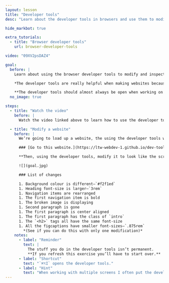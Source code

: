 ```yaml
---
layout: lesson
title: "Developer tools"
desc: "Learn about the developer tools in browsers and use them to modify an existing website."

hide_markbot: true

extra_tutorials:
  - title: "Browser developer tools"
    url: browser-developer-tools

video: "09XV2psDAZ4"

goal:
  before: |
    Learn about using the browser developer tools to modify and inspect websites.

    *The developer tools are really helpful when making websites because we can see what code is being applied and test solutions live in the browser.*

    **The developer tools should almost always be open when working on websites.** Since I use two monitors the developer tools are always open on my laptop, my code and browser open on the large screen.
  no_image: true

steps:
  - title: "Watch the video"
    before: |
      Watch the video linked above to learn how to use the developer tools built into browsers.

  - title: "Modify a website"
    before: |
      We’re going to load up a website, the using the developer tools we’re going to modify it to look a specific way.

      ### [Go to this website.](https://ltw-webdev-1.github.io/dev-tools-modifier/)

      **Then, using the developer tools, modify it to look like the screenshots.** See the list of changes below.

      ![](goal.jpg)

      ### List of changes

      1. Background colour is different—`#f2f1ed`
      1. Heading font-size is larger—`3rem`
      1. Navigation items are rearranged
      1. The first navigation item is bold
      1. The broken image is displaying
      1. Second paragraph is gone
      1. The first paragraph is center aligned
      1. The first paragraph has the class of `intro`
      1. The `<h2>` tags all have the same font-size
      1. All the figcaptions have smaller font-sizes—`.875rem`
        *(See if you can do this with only one modification)*
    notes:
      - label: "Reminder"
        text: |
          The stuff you do in the developer tools isn’t permanent.
          **If you refresh this exercise you’ll have to start over.**
      - label: "Shortcut"
        text: "`⌘⌥I` opens the developer tools."
      - label: "Hint"
        text: "When working with multiple screens I often put the developer tools on my laptop screen and have my code on the big monitor."
---
```

